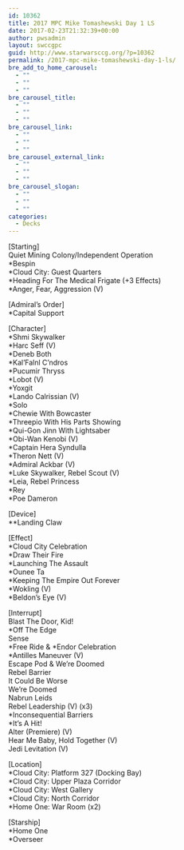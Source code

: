 ```yaml
---
id: 10362
title: 2017 MPC Mike Tomashewski Day 1 LS
date: 2017-02-23T21:32:39+00:00
author: pwsadmin
layout: swccgpc
guid: http://www.starwarsccg.org/?p=10362
permalink: /2017-mpc-mike-tomashewski-day-1-ls/
bre_add_to_home_carousel:
  - ""
  - ""
  - ""
bre_carousel_title:
  - ""
  - ""
  - ""
bre_carousel_link:
  - ""
  - ""
  - ""
bre_carousel_external_link:
  - ""
  - ""
  - ""
bre_carousel_slogan:
  - ""
  - ""
  - ""
categories:
  - Decks
---
```

[Starting]  
Quiet Mining Colony/Independent Operation  
*Bespin  
*Cloud City: Guest Quarters  
*Heading For The Medical Frigate (+3 Effects)  
*Anger, Fear, Aggression (V)

[Admiral&#8217;s Order]  
*Capital Support

[Character]  
*Shmi Skywalker  
*Harc Seff (V)  
*Deneb Both  
*Kal&#8217;Falnl C&#8217;ndros  
*Pucumir Thryss  
*Lobot (V)  
*Yoxgit  
*Lando Calrissian (V)  
*Solo  
*Chewie With Bowcaster  
*Threepio With His Parts Showing  
*Qui-Gon Jinn With Lightsaber  
*Obi-Wan Kenobi (V)  
*Captain Hera Syndulla  
*Theron Nett (V)  
*Admiral Ackbar (V)  
*Luke Skywalker, Rebel Scout (V)  
*Leia, Rebel Princess  
*Rey  
*Poe Dameron

[Device]  
**Landing Claw

[Effect]  
*Cloud City Celebration  
*Draw Their Fire  
*Launching The Assault  
*Ounee Ta  
*Keeping The Empire Out Forever  
*Wokling (V)  
*Beldon&#8217;s Eye (V)

[Interrupt]  
Blast The Door, Kid!  
*Off The Edge  
Sense  
\*Free Ride & \*Endor Celebration  
*Antilles Maneuver (V)  
Escape Pod & We&#8217;re Doomed  
Rebel Barrier  
It Could Be Worse  
We&#8217;re Doomed  
Nabrun Leids  
Rebel Leadership (V) (x3)  
*Inconsequential Barriers  
*It&#8217;s A Hit!  
Alter (Premiere) (V)  
Hear Me Baby, Hold Together (V)  
Jedi Levitation (V)

[Location]  
*Cloud City: Platform 327 (Docking Bay)  
*Cloud City: Upper Plaza Corridor  
*Cloud City: West Gallery  
*Cloud City: North Corridor  
*Home One: War Room (x2)

[Starship]  
*Home One  
*Overseer
